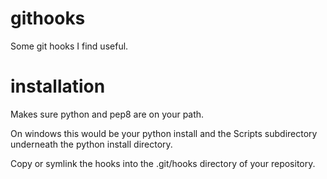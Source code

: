 githooks
========
Some git hooks I find useful.

installation
============
Makes sure python and pep8 are on your path.

On windows this would be your python install and the Scripts subdirectory underneath the python install directory.

Copy or symlink the hooks into the .git/hooks directory of your repository.

